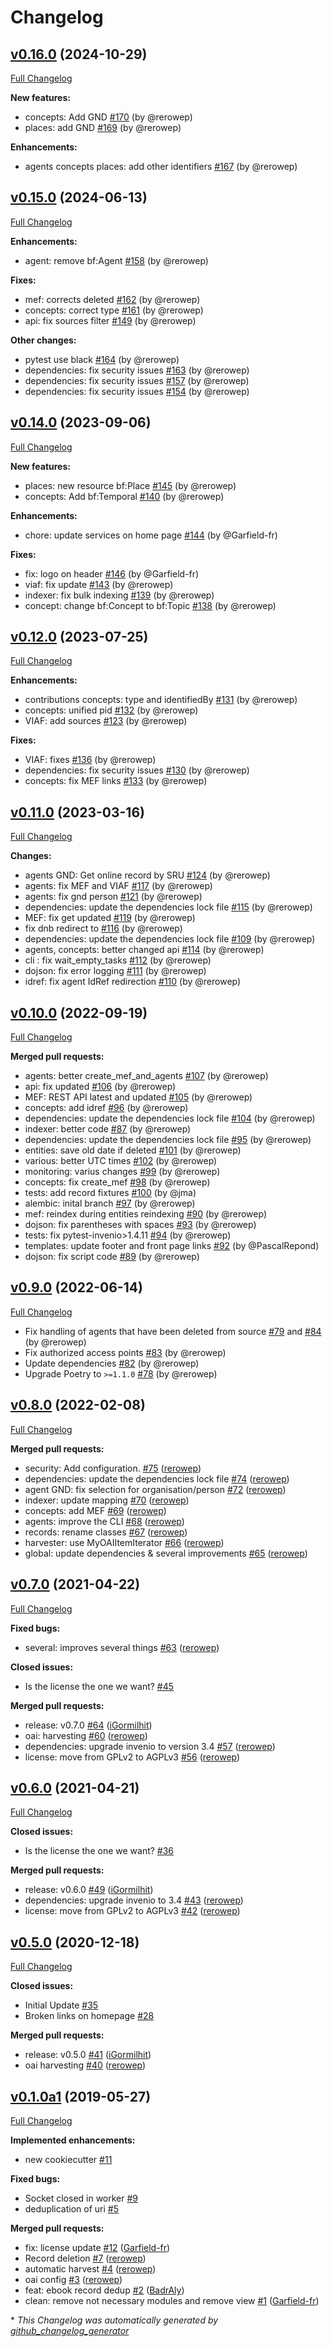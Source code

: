 # Changelog

## [v0.16.0](https://github.com/rero/rero-mef/tree/v0.16.0) (2024-10-29)

[Full Changelog](https://github.com/rero/rero-mef/compare/v0.15.0...v0.16.0)

**New features:**
* concepts: Add GND [\#170](https://github.com/rero/rero-mef/pull/170) (by @rerowep)
* places: add GND [\#169](https://github.com/rero/rero-mef/pull/169) (by @rerowep)

**Enhancements:**
* agents concepts places: add other identifiers [\#167](https://github.com/rero/rero-mef/pull/167) (by @rerowep)

## [v0.15.0](https://github.com/rero/rero-mef/tree/v0.15.0) (2024-06-13)

[Full Changelog](https://github.com/rero/rero-mef/compare/v0.14.0...v0.15.0)

**Enhancements:**
* agent: remove bf:Agent [\#158](https://github.com/rero/rero-mef/pull/158) (by @rerowep)

**Fixes:**
* mef: corrects deleted [\#162](https://github.com/rero/rero-mef/pull/162) (by @rerowep)
* concepts: correct type [\#161](https://github.com/rero/rero-mef/pull/161) (by @rerowep)
* api: fix sources filter [\#149](https://github.com/rero/rero-mef/pull/149) (by @rerowep)

**Other changes:**
* pytest use black [\#164](https://github.com/rero/rero-mef/pull/164) (by @rerowep)
* dependencies: fix security issues [\#163](https://github.com/rero/rero-mef/pull/163) (by @rerowep)
* dependencies: fix security issues [\#157](https://github.com/rero/rero-mef/pull/157) (by @rerowep)
* dependencies: fix security issues [\#154](https://github.com/rero/rero-mef/pull/154) (by @rerowep)

## [v0.14.0](https://github.com/rero/rero-mef/tree/v0.14.0) (2023-09-06)

[Full Changelog](https://github.com/rero/rero-mef/compare/v0.12.0...v0.14.0)

**New features:**
* places: new resource bf:Place [\#145](https://github.com/rero/rero-mef/pull/145) (by @rerowep)
* concepts: Add bf:Temporal [\#140](https://github.com/rero/rero-mef/pull/140) (by @rerowep)

**Enhancements:**
* chore: update services on home page [\#144](https://github.com/rero/rero-mef/pull/144) (by @Garfield-fr)

**Fixes:**
* fix: logo on header [\#146](https://github.com/rero/rero-mef/pull/146) (by @Garfield-fr)
* viaf: fix update [\#143](https://github.com/rero/rero-mef/pull/143) (by @rerowep)
* indexer: fix bulk indexing [\#139](https://github.com/rero/rero-mef/pull/139) (by @rerowep)
* concept: change bf:Concept to bf:Topic [\#138](https://github.com/rero/rero-mef/pull/138) (by @rerowep)

## [v0.12.0](https://github.com/rero/rero-mef/tree/v0.12.0) (2023-07-25)

[Full Changelog](https://github.com/rero/rero-mef/compare/v0.11.0...v0.12.0)

**Enhancements:**
* contributions concepts: type and identifiedBy [\#131](https://github.com/rero/rero-mef/pull/131) (by @rerowep)
* concepts: unified pid [\#132](https://github.com/rero/rero-mef/pull/132) (by @rerowep)
* VIAF: add sources [\#123](https://github.com/rero/rero-mef/pull/123) (by @rerowep)

**Fixes:**
* VIAF: fixes [\#136](https://github.com/rero/rero-mef/pull/136) (by @rerowep)
* dependencies: fix security issues [\#130](https://github.com/rero/rero-mef/pull/130) (by @rerowep)
* concepts: fix MEF links [\#133](https://github.com/rero/rero-mef/pull/133) (by @rerowep)

## [v0.11.0](https://github.com/rero/rero-mef/tree/v0.11.0) (2023-03-16)

[Full Changelog](https://github.com/rero/rero-mef/compare/v0.10.0...v0.11.0)

**Changes:**
* agents GND: Get online record by SRU [\#124](https://github.com/rero/rero-mef/pull/124) (by @rerowep)
* agents: fix MEF and VIAF [\#117](https://github.com/rero/rero-mef/pull/117) (by @rerowep)
* agents: fix gnd person [\#121](https://github.com/rero/rero-mef/pull/121) (by @rerowep)
* dependencies: update the dependencies lock file [\#115](https://github.com/rero/rero-mef/pull/115) (by @rerowep)
* MEF: fix get updated [\#119](https://github.com/rero/rero-mef/pull/119) (by @rerowep)
* fix dnb redirect to [\#116](https://github.com/rero/rero-mef/pull/116) (by @rerowep)
* dependencies: update the dependencies lock file [\#109](https://github.com/rero/rero-mef/pull/109) (by @rerowep)
* agents, concepts: better changed api [\#114](https://github.com/rero/rero-mef/pull/114) (by @rerowep)
* cli : fix wait_empty_tasks [\#112](https://github.com/rero/rero-mef/pull/112) (by @rerowep)
* dojson: fix error logging [\#111](https://github.com/rero/rero-mef/pull/111) (by @rerowep)
* idref: fix agent IdRef redirection [\#110](https://github.com/rero/rero-mef/pull/110) (by @rerowep)

## [v0.10.0](https://github.com/rero/rero-mef/tree/v0.10.0) (2022-09-19)

[Full Changelog](https://github.com/rero/rero-mef/compare/v0.9.0...v0.10.0)

**Merged pull requests:**
* agents: better create_mef_and_agents [\#107](https://github.com/rero/rero-mef/pull/107) (by @rerowep)
* api: fix updated [\#106](https://github.com/rero/rero-mef/pull/106) (by @rerowep)
* MEF: REST API latest and updated [\#105](https://github.com/rero/rero-mef/pull/105) (by @rerowep)
* concepts: add idref [\#96](https://github.com/rero/rero-mef/pull/96) (by @rerowep)
* dependencies: update the dependencies lock file [\#104](https://github.com/rero/rero-mef/pull/104) (by @rerowep)
* indexer: better code [\#87](https://github.com/rero/rero-mef/pull/87) (by @rerowep)
* dependencies: update the dependencies lock file [\#95](https://github.com/rero/rero-mef/pull/95) (by @rerowep)
* entities: save old date if deleted [\#101](https://github.com/rero/rero-mef/pull/101) (by @rerowep)
* various: better UTC times [\#102](https://github.com/rero/rero-mef/pull/102) (by @rerowep)
* monitoring: varius changes [\#99](https://github.com/rero/rero-mef/pull/99) (by @rerowep)
* concepts: fix create_mef [\#98](https://github.com/rero/rero-mef/pull/98) (by @rerowep)
* tests: add record fixtures [\#100](https://github.com/rero/rero-mef/pull/100) (by @jma)
* alembic: inital branch [\#97](https://github.com/rero/rero-mef/pull/97) (by @rerowep)
* mef: reindex during entities reindexing [\#90](https://github.com/rero/rero-mef/pull/90) (by @rerowep)
* dojson: fix parentheses with spaces [\#93](https://github.com/rero/rero-mef/pull/93) (by @rerowep)
* tests: fix pytest-invenio>1.4.11 [\#94](https://github.com/rero/rero-mef/pull/94) (by @rerowep)
* templates: update footer and front page links [\#92](https://github.com/rero/rero-mef/pull/92) (by @PascalRepond)
* dojson: fix script code [\#89](https://github.com/rero/rero-mef/pull/89) (by @rerowep)

## [v0.9.0](https://github.com/rero/rero-mef/tree/v0.9.0) (2022-06-14)

[Full Changelog](https://github.com/rero/rero-mef/compare/v0.8.0...v0.9.0)

* Fix handling of agents that have been deleted from source [\#79](https://github.com/rero/rero-mef/pull/79)
and [\#84](https://github.com/rero/rero-mef/pull/84) (by @rerowep)
* Fix authorized access points [\#83](https://github.com/rero/rero-mef/pull/83) (by @rerowep)
* Update dependencies [\#82](https://github.com/rero/rero-mef/pull/82) (by @rerowep)
* Upgrade Poetry to `>=1.1.0` [\#78](https://github.com/rero/rero-mef/pull/78) (by @rerowep)

## [v0.8.0](https://github.com/rero/rero-mef/tree/v0.8.0) (2022-02-08)

[Full Changelog](https://github.com/rero/rero-mef/compare/v0.7.0...v0.8.0)

**Merged pull requests:**

- security: Add configuration. [\#75](https://github.com/rero/rero-mef/pull/75) ([rerowep](https://github.com/rerowep))
- dependencies: update the dependencies lock file [\#74](https://github.com/rero/rero-mef/pull/74) ([rerowep](https://github.com/rerowep))
- agent GND: fix selection for organisation/person [\#72](https://github.com/rero/rero-mef/pull/72) ([rerowep](https://github.com/rerowep))
- indexer: update mapping [\#70](https://github.com/rero/rero-mef/pull/70) ([rerowep](https://github.com/rerowep))
- concepts: add MEF [\#69](https://github.com/rero/rero-mef/pull/69) ([rerowep](https://github.com/rerowep))
- agents: improve the CLI [\#68](https://github.com/rero/rero-mef/pull/68) ([rerowep](https://github.com/rerowep))
- records: rename classes [\#67](https://github.com/rero/rero-mef/pull/67) ([rerowep](https://github.com/rerowep))
- harvester: use MyOAIItemIterator [\#66](https://github.com/rero/rero-mef/pull/66) ([rerowep](https://github.com/rerowep))
- global: update dependencies & several improvements [\#65](https://github.com/rero/rero-mef/pull/65) ([rerowep](https://github.com/rerowep))

## [v0.7.0](https://github.com/rero/rero-mef/tree/v0.7.0) (2021-04-22)

[Full Changelog](https://github.com/rero/rero-mef/compare/v0.6.0...v0.7.0)

**Fixed bugs:**

- several: improves several things [\#63](https://github.com/rero/rero-mef/pull/63) ([rerowep](https://github.com/rerowep))

**Closed issues:**

- Is the license the one we want? [\#45](https://github.com/rero/rero-mef/issues/45)

**Merged pull requests:**

- release: v0.7.0 [\#64](https://github.com/rero/rero-mef/pull/64) ([iGormilhit](https://github.com/iGormilhit))
- oai: harvesting [\#60](https://github.com/rero/rero-mef/pull/60) ([rerowep](https://github.com/rerowep))
- dependencies: upgrade invenio to version 3.4 [\#57](https://github.com/rero/rero-mef/pull/57) ([rerowep](https://github.com/rerowep))
- license: move from GPLv2 to AGPLv3 [\#56](https://github.com/rero/rero-mef/pull/56) ([rerowep](https://github.com/rerowep))

## [v0.6.0](https://github.com/rero/rero-mef/tree/v0.6.0) (2021-04-21)

[Full Changelog](https://github.com/rero/rero-mef/compare/v0.5.0...v0.6.0)

**Closed issues:**

- Is the license the one we want? [\#36](https://github.com/rero/rero-mef/issues/36)

**Merged pull requests:**

- release: v0.6.0 [\#49](https://github.com/rero/rero-mef/pull/49) ([iGormilhit](https://github.com/iGormilhit))
- dependencies: upgrade invenio to 3.4 [\#43](https://github.com/rero/rero-mef/pull/43) ([rerowep](https://github.com/rerowep))
- license: move from GPLv2 to AGPLv3 [\#42](https://github.com/rero/rero-mef/pull/42) ([rerowep](https://github.com/rerowep))

## [v0.5.0](https://github.com/rero/rero-mef/tree/v0.5.0) (2020-12-18)

[Full Changelog](https://github.com/rero/rero-mef/compare/v0.1.0a1...v0.5.0)

**Closed issues:**

- Initial Update [\#35](https://github.com/rero/rero-mef/issues/35)
- Broken links on homepage [\#28](https://github.com/rero/rero-mef/issues/28)

**Merged pull requests:**

- release: v0.5.0 [\#41](https://github.com/rero/rero-mef/pull/41) ([iGormilhit](https://github.com/iGormilhit))
- oai harvesting [\#40](https://github.com/rero/rero-mef/pull/40) ([rerowep](https://github.com/rerowep))

## [v0.1.0a1](https://github.com/rero/rero-mef/tree/v0.1.0a1) (2019-05-27)

[Full Changelog](https://github.com/rero/rero-mef/compare/072714c4e83bd2c6bafca45d87df60e9e754a6ab...v0.1.0a1)

**Implemented enhancements:**

- new cookiecutter [\#11](https://github.com/rero/rero-mef/issues/11)

**Fixed bugs:**

- Socket closed in worker [\#9](https://github.com/rero/rero-mef/issues/9)
- deduplication of uri [\#5](https://github.com/rero/rero-mef/issues/5)

**Merged pull requests:**

- fix: license update [\#12](https://github.com/rero/rero-mef/pull/12) ([Garfield-fr](https://github.com/Garfield-fr))
- Record deletion [\#7](https://github.com/rero/rero-mef/pull/7) ([rerowep](https://github.com/rerowep))
- automatic harvest [\#4](https://github.com/rero/rero-mef/pull/4) ([rerowep](https://github.com/rerowep))
- oai config [\#3](https://github.com/rero/rero-mef/pull/3) ([rerowep](https://github.com/rerowep))
- feat: ebook record dedup [\#2](https://github.com/rero/rero-mef/pull/2) ([BadrAly](https://github.com/BadrAly))
- clean: remove not necessary modules and remove view [\#1](https://github.com/rero/rero-mef/pull/1) ([Garfield-fr](https://github.com/Garfield-fr))



\* *This Changelog was automatically generated by [github_changelog_generator](https://github.com/github-changelog-generator/github-changelog-generator)*
